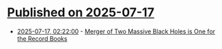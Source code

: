 # [Published on 2025-07-17](index.md)

* [2025-07-17, 02:22:00](https://soylentnews.org/article.pl?sid=25/07/15/1735235&from=rss) - [Merger of Two Massive Black Holes is One for the Record Books](https://soylentnews.org/article.pl?sid=25/07/15/1735235&from=rss)
